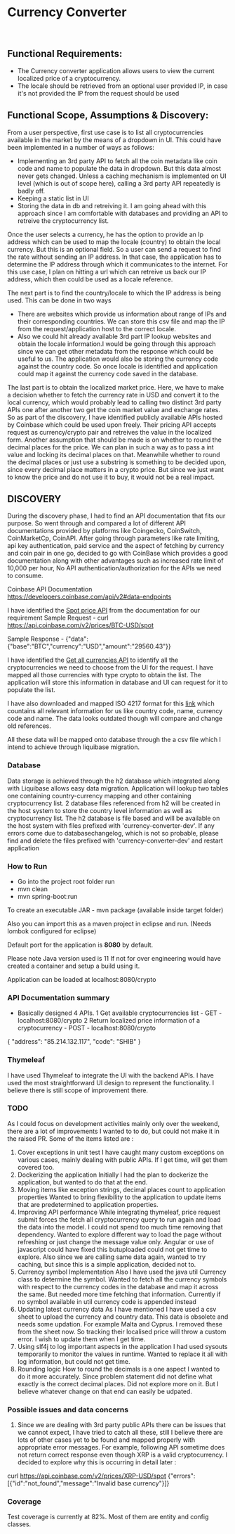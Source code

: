 # Currency Converter
<br />

## Functional Requirements:

* The Currency converter application allows users to view the current localized price of a cryptocurrency.
* The locale should be retrieved from an optional user provided IP, in case it's not provided the IP from the request should be used

## Functional Scope, Assumptions & Discovery:

From a user perspective, first use case is to list all cryptocurrencies available in the market by the means of a dropdown in UI. This could have been implemented in a number of ways as follows:

   - Implementing an 3rd party API to fetch all the coin metadata like coin code and name to populate the data in dropdown. But this data almost never gets changed. Unless a caching mechanism is implemented on UI level (which is out of scope here), calling a 3rd party API repeatedly is badly off.
   - Keeping a static list in UI
   - Storing the data in db and retreiving it. I am going ahead with this approach since I am comfortable with databases and providing an API to retreive the cryptocurrency list.
 
 
Once the user selects a currency, he has the option to provide an Ip address which can be used to map the locale (country) to obtain the local currency. But this is an optional field. So a user can send a request to find the rate without sending an IP address. In that case, the application has to determine the IP address through which it communicates to the internet. For this use case, I plan on hitting a url which can retreive us back our IP address, which then could be used as a locale reference.

The next part is to find the country/locale to which the IP address is being used. This can be done in two ways

  - There are websites which provide us information about range of IPs and their corresponding countries.
  We can store this csv file and map the IP from the request/application host to the correct locale.
  - Also we could hit already available 3rd part IP lookup websites and obtain the locale information.I  would be going through this approach since we can get other metadata from the response which could be useful to us. The application would also be storing the currency code against the country code. So once locale is identified and application could map it against the currency code saved in the database.
  
The last part is to obtain the localized market price. Here, we have to make a decision whether to fetch the currency rate in USD and convert it to the local currency, which would probably lead to calling two distinct 3rd party APIs one after another two get the coin market value and exchange rates. So as part of the discovery, I have identified publicly available APIs hosted by Coinbase which could be used upon freely. Their pricing API accepts request as currency/crypto pair and retreives the value in the localized form. Another assumption that should be made is on whether to round the decimal places for the price. We can plan in such a way as to pass a int value and locking its decimal places on that. Meanwhile whether to round the decimal places or just use a substring is something to be decided upon, since every decimal place matters in a crypto price. But since we just want to know the price and do not use it to buy, it would not be a real impact.

## DISCOVERY
During the discovery phase, I had to find an API documentation that fits our purpose. So went through and compared a lot of different API documentations provided by platforms like Coingecko, CoinSwitch, CoinMarketCp, CoinAPI. After going through parameters like rate limiting, api key authentication, paid service and the aspect of fetching by currency and coin pair in one go, decided to go with CoinBase which provides a good documentation along with other advantages such as increased rate limit of 10,000 per hour, No API authentication/authorization for the APIs we need to consume.

Coinbase API Documentation
https://developers.coinbase.com/api/v2#data-endpoints

I have identified the [Spot price API](https://developers.coinbase.com/api/v2#get-spot-price) from the documentation for our requirement
Sample Request - curl https://api.coinbase.com/v2/prices/BTC-USD/spot

Sample Response - {"data":{"base":"BTC","currency":"USD","amount":"29560.43"}}

I have identified the [Get all currencies API](https://api.pro.coinbase.com/currencies) to identify all the cryptocurrencies we need to choose from the UI for the request. I have mapped all those currencies with type crypto to obtain the list. The application will store this information in database and UI can request for it to populate the list.

I have also downloaded and mapped ISO 4217 format for this [link](https://gist.github.com/HarishChaudhari/4680482) which countains all relevant information for us like country code, name, currency code and name. The data looks outdated though will compare and change old references.

All these data will be mapped onto database through the a csv file which I intend to achieve through liquibase migration.

### Database

Data storage is achieved through the h2 database which integrated along with Liquibase allows easy data migration. Application will lookup two tables one containing country-currency mapping and other containing cryptocurrency list. 2 database files referenced from h2 will be created in the host system to store the country level information as well as cryptocurrency list. The h2 database is file based and will be available on the host system with files prefixed with 'currency-converter-dev'.
If any errors come due to databasechangelog, which is not so probable, please find and delete the files prefixed with 'currency-converter-dev' and restart application

### How to Run

* Go into the project root folder run
* mvn clean
* mvn spring-boot:run

To create an executable JAR - mvn package (available inside target folder)

Also you can import this as a maven project in eclipse and run. (Needs lombok configured for eclipse)

Default port for the application is **8080** by default.

Please note Java version used is 11
If not for over engineering would have created a container and setup a build using it.

Application can be loaded at localhost:8080/crypto


### API Documentation summary

* Basically designed 4 APIs.
1 Get available cryptocurrencies list - GET - localhost:8080/crypto
2 Return localized price information of a cryptocurrency - POST - localhost:8080/crypto

{
    "address": "85.214.132.117",
    "code": "SHIB"
}

### Thymeleaf

I have used Thymeleaf to integrate the UI with the backend APIs. I have used the most straightforward UI design to represent the functionality. I believe there is still scope of improvement there.

### TODO 

As I could focus on development activities mainly only over the weekend, there are a lot of improvements I wanted to to do, but could not make it in the raised PR. Some of the items listed are :

1. Cover exceptions in unit test
   I have caught many custom exceptions on various cases, mainly dealing with public APIs. If I get time, will get them covered too.
2. Dockerizing the application
   Initially I had the plan to dockerize the application, but wanted to do that at the end.
3. Moving items like exception strings, decimal places count to application properties
   Wanted to bring flexibility to the application to update items that are predetermined to application properties.
4.  Improving API performance
   While integrating thymeleaf, price request submit forces the fetch all cryptocurrency query to run again and load the data into the model. I     could not spend too much time removing that dependency. Wanted to explore different way to load the page without refreshing or just change the   message value only. Angular or use of javascript could have fixed this butuploaded could not get time to explore. Also since we are calling same data again, wanted to try caching, but since this is a simple application, decided not to.
5. Currency symbol Implementation
  Also I have used the java util Currency class to determine the symbol. Wanted to fetch all the currency symbols with respect to the currency codes in the database and map it across the same. But needed more time fetching that information. Currently if no symbol available in util currency code is appended instead
6. Updating latest currency data
  As I have mentioned I have used a csv sheet to upload the currency and country data. This data is obsolete and needs some updation. For example Malta and Cyprus. I removed these from the sheet now. So tracking their localised price will throw a custom error. I wish to update them when I get time.
7. Using slf4j to log important aspects in the application
   I had used sysouts temporarily to monitor the values in runtime. Wanted to replace it all with log information, but could not get time.
8. Rounding logic
   How to round the decimals is a one aspect I wanted to do it more accurately. Since problem statement did not define what exactly is the correct decimal places. Did not explore more on it. But I believe whatever change on that end can easily be udpated.
  
### Possible issues and data concerns
1. Since we are dealing with 3rd party public APIs there can be issues that we cannot expect, I have tried to catch all these, still I believe there are lots of other cases yet to be found and mapped properly with appropriate error messages.
For example, following API sometime does not return correct response even though XRP is a valid cryptocurrency. I decided to explore why this is occurring in detail later :

curl https://api.coinbase.com/v2/prices/XRP-USD/spot
{"errors":[{"id":"not_found","message":"Invalid base currency"}]}

### Coverage

 Test coverage is currently at 82%. Most of them are entity and config classes.


